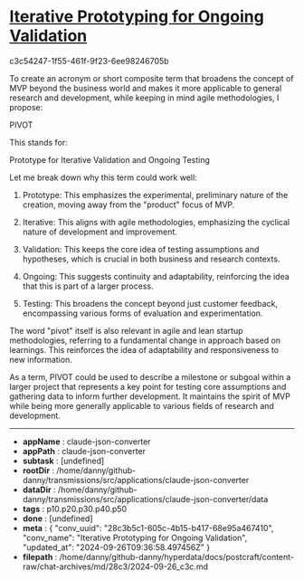# [Iterative Prototyping for Ongoing Validation](https://claude.ai/chat/28c3b5c1-605c-4b15-b417-68e95a467410)

c3c54247-1f55-461f-9f23-6ee98246705b

 To create an acronym or short composite term that broadens the concept of MVP beyond the business world and makes it more applicable to general research and development, while keeping in mind agile methodologies, I propose:

PIVOT

This stands for:

Prototype for Iterative Validation and Ongoing Testing

Let me break down why this term could work well:

1. Prototype: This emphasizes the experimental, preliminary nature of the creation, moving away from the "product" focus of MVP.

2. Iterative: This aligns with agile methodologies, emphasizing the cyclical nature of development and improvement.

3. Validation: This keeps the core idea of testing assumptions and hypotheses, which is crucial in both business and research contexts.

4. Ongoing: This suggests continuity and adaptability, reinforcing the idea that this is part of a larger process.

5. Testing: This broadens the concept beyond just customer feedback, encompassing various forms of evaluation and experimentation.

The word "pivot" itself is also relevant in agile and lean startup methodologies, referring to a fundamental change in approach based on learnings. This reinforces the idea of adaptability and responsiveness to new information.

As a term, PIVOT could be used to describe a milestone or subgoal within a larger project that represents a key point for testing core assumptions and gathering data to inform further development. It maintains the spirit of MVP while being more generally applicable to various fields of research and development.

---

* **appName** : claude-json-converter
* **appPath** : claude-json-converter
* **subtask** : [undefined]
* **rootDir** : /home/danny/github-danny/transmissions/src/applications/claude-json-converter
* **dataDir** : /home/danny/github-danny/transmissions/src/applications/claude-json-converter/data
* **tags** : p10.p20.p30.p40.p50
* **done** : [undefined]
* **meta** : {
  "conv_uuid": "28c3b5c1-605c-4b15-b417-68e95a467410",
  "conv_name": "Iterative Prototyping for Ongoing Validation",
  "updated_at": "2024-09-26T09:36:58.497456Z"
}
* **filepath** : /home/danny/github-danny/hyperdata/docs/postcraft/content-raw/chat-archives/md/28c3/2024-09-26_c3c.md
